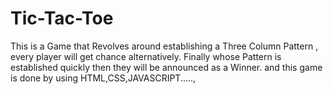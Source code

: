 # Tic-Tac-Toe
This is a Game that Revolves around establishing a Three Column Pattern  , every player will get chance alternatively. Finally whose Pattern is established quickly then they will be announced as a Winner. and this game is done by using HTML,CSS,JAVASCRIPT.....,
